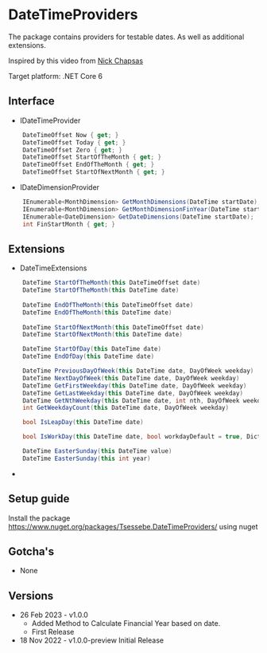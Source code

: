 # DateTimeProviders

The package contains providers for testable dates. As well as additional extensions.

Inspired by this video from [Nick Chapsas](https://youtu.be/5DrGdyxnO5A)

Target platform: .NET Core 6

## Interface

* IDateTimeProvider

```csharp
    DateTimeOffset Now { get; }
    DateTimeOffset Today { get; }
    DateTimeOffset Zero { get; }
    DateTimeOffset StartOfTheMonth { get; }
    DateTimeOffset EndOfTheMonth { get; }
    DateTimeOffset StartOfNextMonth { get; }
```

* IDateDimensionProvider

```csharp
    IEnumerable<MonthDimension> GetMonthDimensions(DateTime startDate);
    IEnumerable<MonthDimension> GetMonthDimensionFinYear(DateTime startDate);
    IEnumerable<DateDimension> GetDateDimensions(DateTime startDate);
    int FinStartMonth { get; }
```

## Extensions

* DateTimeExtensions

```csharp
    DateTime StartOfTheMonth(this DateTimeOffset date)
    DateTime StartOfTheMonth(this DateTime date)
    
    DateTime EndOfTheMonth(this DateTimeOffset date)
    DateTime EndOfTheMonth(this DateTime date)
    
    DateTime StartOfNextMonth(this DateTimeOffset date)
    DateTime StartOfNextMonth(this DateTime date)

    DateTime StartOfDay(this DateTime date)
    DateTime EndOfDay(this DateTime date)

    DateTime PreviousDayOfWeek(this DateTime date, DayOfWeek weekday)
    DateTime NextDayOfWeek(this DateTime date, DayOfWeek weekday)
    DateTime GetFirstWeekday(this DateTime date, DayOfWeek weekday)
    DateTime GetLastWeekday(this DateTime date, DayOfWeek weekday)
    DateTime GetNthWeekday(this DateTime date, int nth, DayOfWeek weekday)
    int GetWeekdayCount(this DateTime date, DayOfWeek weekday)

    bool IsLeapDay(this DateTime date)

    bool IsWorkDay(this DateTime date, bool workdayDefault = true, Dictionary<DayOfWeek, bool>? workdays = null, IEnumerable<DateTime>? holidays = null)

    DateTime EasterSunday(this DateTime value)
    DateTime EasterSunday(this int year)
```

*

## Setup guide

Install the package https://www.nuget.org/packages/Tsessebe.DateTimeProviders/ using nuget

## Gotcha's

* None

## Versions

* 26 Feb 2023 - v1.0.0
    * Added Method to Calculate Financial Year based on date.
    * First Release
* 18 Nov 2022 - v1.0.0-preview Initial Release


